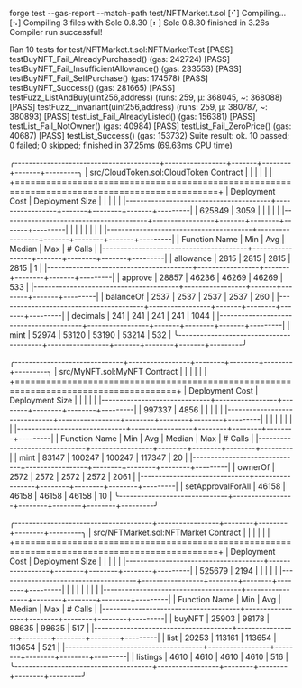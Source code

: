 forge test --gas-report --match-path test/NFTMarket.t.sol
[⠊] Compiling...
[⠢] Compiling 3 files with Solc 0.8.30
[⠆] Solc 0.8.30 finished in 3.26s
Compiler run successful!

Ran 10 tests for test/NFTMarket.t.sol:NFTMarketTest
[PASS] testBuyNFT_Fail_AlreadyPurchased() (gas: 242724)
[PASS] testBuyNFT_Fail_InsufficientAllowance() (gas: 233553)
[PASS] testBuyNFT_Fail_SelfPurchase() (gas: 174578)
[PASS] testBuyNFT_Success() (gas: 281665)
[PASS] testFuzz_ListAndBuy(uint256,address) (runs: 259, μ: 368045, ~: 368088)
[PASS] testFuzz__invariant(uint256,address) (runs: 259, μ: 380787, ~: 380893)
[PASS] testList_Fail_AlreadyListed() (gas: 156381)
[PASS] testList_Fail_NotOwner() (gas: 40984)
[PASS] testList_Fail_ZeroPrice() (gas: 40687)
[PASS] testList_Success() (gas: 153732)
Suite result: ok. 10 passed; 0 failed; 0 skipped; finished in 37.25ms (69.63ms CPU time)

╭----------------------------------------+-----------------+-------+--------+-------+---------╮
| src/CloudToken.sol:CloudToken Contract |                 |       |        |       |         |
+=============================================================================================+
| Deployment Cost                        | Deployment Size |       |        |       |         |
|----------------------------------------+-----------------+-------+--------+-------+---------|
| 625849                                 | 3059            |       |        |       |         |
|----------------------------------------+-----------------+-------+--------+-------+---------|
|                                        |                 |       |        |       |         |
|----------------------------------------+-----------------+-------+--------+-------+---------|
| Function Name                          | Min             | Avg   | Median | Max   | # Calls |
|----------------------------------------+-----------------+-------+--------+-------+---------|
| allowance                              | 2815            | 2815  | 2815   | 2815  | 1       |
|----------------------------------------+-----------------+-------+--------+-------+---------|
| approve                                | 28857           | 46236 | 46269  | 46269 | 533     |
|----------------------------------------+-----------------+-------+--------+-------+---------|
| balanceOf                              | 2537            | 2537  | 2537   | 2537  | 260     |
|----------------------------------------+-----------------+-------+--------+-------+---------|
| decimals                               | 241             | 241   | 241    | 241   | 1044    |
|----------------------------------------+-----------------+-------+--------+-------+---------|
| mint                                   | 52974           | 53120 | 53190  | 53214 | 532     |
╰----------------------------------------+-----------------+-------+--------+-------+---------╯

╭------------------------------+-----------------+--------+--------+--------+---------╮
| src/MyNFT.sol:MyNFT Contract |                 |        |        |        |         |
+=====================================================================================+
| Deployment Cost              | Deployment Size |        |        |        |         |
|------------------------------+-----------------+--------+--------+--------+---------|
| 997337                       | 4856            |        |        |        |         |
|------------------------------+-----------------+--------+--------+--------+---------|
|                              |                 |        |        |        |         |
|------------------------------+-----------------+--------+--------+--------+---------|
| Function Name                | Min             | Avg    | Median | Max    | # Calls |
|------------------------------+-----------------+--------+--------+--------+---------|
| mint                         | 83147           | 100247 | 100247 | 117347 | 20      |
|------------------------------+-----------------+--------+--------+--------+---------|
| ownerOf                      | 2572            | 2572   | 2572   | 2572   | 2061    |
|------------------------------+-----------------+--------+--------+--------+---------|
| setApprovalForAll            | 46158           | 46158  | 46158  | 46158  | 10      |
╰------------------------------+-----------------+--------+--------+--------+---------╯

╭--------------------------------------+-----------------+--------+--------+--------+---------╮
| src/NFTMarket.sol:NFTMarket Contract |                 |        |        |        |         |
+=============================================================================================+
| Deployment Cost                      | Deployment Size |        |        |        |         |
|--------------------------------------+-----------------+--------+--------+--------+---------|
| 525679                               | 2194            |        |        |        |         |
|--------------------------------------+-----------------+--------+--------+--------+---------|
|                                      |                 |        |        |        |         |
|--------------------------------------+-----------------+--------+--------+--------+---------|
| Function Name                        | Min             | Avg    | Median | Max    | # Calls |
|--------------------------------------+-----------------+--------+--------+--------+---------|
| buyNFT                               | 25903           | 98178  | 98635  | 98635  | 517     |
|--------------------------------------+-----------------+--------+--------+--------+---------|
| list                                 | 29253           | 113161 | 113654 | 113654 | 521     |
|--------------------------------------+-----------------+--------+--------+--------+---------|
| listings                             | 4610            | 4610   | 4610   | 4610   | 516     |
╰--------------------------------------+-----------------+--------+--------+--------+---------╯